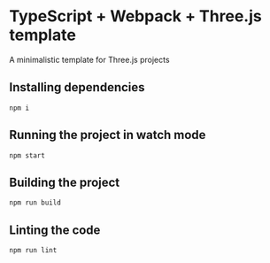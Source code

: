 # TypeScript + Webpack + Three.js template

A minimalistic template for Three.js projects


## Installing dependencies

    npm i

## Running the project in watch mode

    npm start

## Building the project

    npm run build

## Linting the code

    npm run lint


